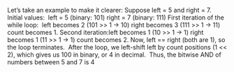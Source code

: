 Let’s take an example to make it clearer: Suppose left = 5 and right = 7.
​
Initial values:
​
left = 5 (binary: 101)
right = 7 (binary: 111)
First iteration of the while loop:
​
left becomes 2 (101 >> 1 → 10)
right becomes 3 (111 >> 1 → 11)
count becomes 1.
Second iteration:
​
left becomes 1 (10 >> 1 → 1)
right becomes 1 (11 >> 1 → 1)
count becomes 2.
Now, left == right (both are 1), so the loop terminates.
​
After the loop, we left-shift left by count positions (1 << 2), which gives us 100 in binary, or 4 in decimal.
​
Thus, the bitwise AND of numbers between 5 and 7 is 4
